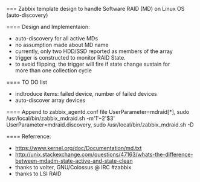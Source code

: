
=== Zabbix template design to handle Software RAID (MD) on Linux OS (auto-discovery)

==== Design and Implementaion:

- auto-discovery for all active MDs
- no assumption made about MD name
- currently, only two HDD/SSD reported as members of the array
- trigger is constructed to monitor RAID State.
- to avoid flipping, the trigger will fire if state change sustain for  
 more than one collection cycle


==== TO DO list
- indtroduce items: failed device, number of failed devices
- auto-discover array devices


==== Append to zabbix_agentd.conf file
UserParameter=mdraid[*], sudo /usr/local/bin/zabbix_mdraid.sh -m'$1' -$2'$3'
UserParameter=mdraid.discovery, sudo /usr/local/bin/zabbix_mdraid.sh -D 


==== Referrence:

- https://www.kernel.org/doc/Documentation/md.txt
- http://unix.stackexchange.com/questions/47163/whats-the-difference-between-mdadm-state-active-and-state-clean
- thanks to volter, GNU/Colossus @ IRC #zabbix
- thanks to LSI RAID 
